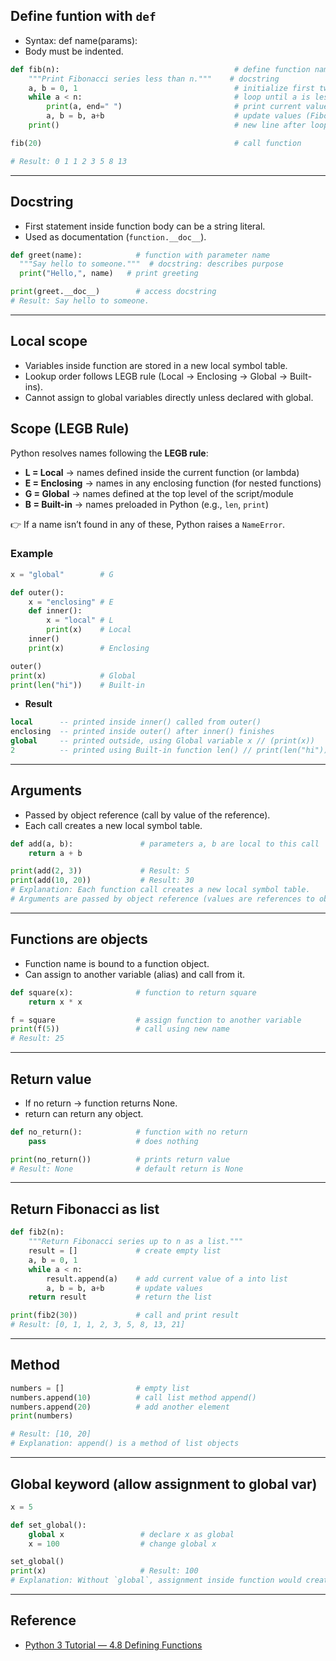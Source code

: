 ## Define funtion with `def`
  - Syntax: def name(params):
  - Body must be indented.
  ```python
  def fib(n):                                       # define function named fib with parameter n
      """Print Fibonacci series less than n."""    # docstring
      a, b = 0, 1                                   # initialize first two numbers
      while a < n:                                  # loop until a is less than n
          print(a, end=" ")                         # print current value of a
          a, b = b, a+b                             # update values (Fibonacci formula)
      print()                                       # new line after loop

  fib(20)                                           # call function

  # Result: 0 1 1 2 3 5 8 13
  ```
---
## Docstring
  - First statement inside function body can be a string literal.
  - Used as documentation (`function.__doc__`).
  ```python
  def greet(name):            # function with parameter name
    """Say hello to someone."""  # docstring: describes purpose
    print("Hello,", name)   # print greeting

  print(greet.__doc__)        # access docstring
  # Result: Say hello to someone.
  ```
---
## Local scope
  - Variables inside function are stored in a new local symbol table.
  - Lookup order follows LEGB rule (Local → Enclosing → Global → Built-ins).
  - Cannot assign to global variables directly unless declared with global.

## Scope (LEGB Rule)

Python resolves names following the **LEGB rule**:

- **L = Local** → names defined inside the current function (or lambda)  
- **E = Enclosing** → names in any enclosing function (for nested functions)  
- **G = Global** → names defined at the top level of the script/module  
- **B = Built-in** → names preloaded in Python (e.g., `len`, `print`)  

👉 If a name isn’t found in any of these, Python raises a `NameError`.

  ### Example
  ```python
  x = "global"        # G
  
  def outer():
      x = "enclosing" # E
      def inner():
          x = "local" # L
          print(x)    # Local
      inner()
      print(x)        # Enclosing
  
  outer()
  print(x)            # Global
  print(len("hi"))    # Built-in
  ```
  - **Result**
  ```sql
  local      -- printed inside inner() called from outer()
  enclosing  -- printed inside outer() after inner() finishes
  global     -- printed outside, using Global variable x // (print(x))
  2          -- printed using Built-in function len() // print(len("hi"))
  ```
---
## Arguments
  - Passed by object reference (call by value of the reference).
  - Each call creates a new local symbol table.
```python
def add(a, b):               # parameters a, b are local to this call
    return a + b

print(add(2, 3))             # Result: 5
print(add(10, 20))           # Result: 30
# Explanation: Each function call creates a new local symbol table.
# Arguments are passed by object reference (values are references to objects).
```
---
## Functions are objects
  - Function name is bound to a function object.
  - Can assign to another variable (alias) and call from it.
```python
def square(x):              # function to return square
    return x * x

f = square                  # assign function to another variable
print(f(5))                 # call using new name
# Result: 25
```
---
## Return value
- If no return → function returns None.
- return can return any object.
```python
def no_return():            # function with no return
    pass                    # does nothing

print(no_return())          # prints return value
# Result: None              # default return is None
```
---
## Return Fibonacci as list
```python
def fib2(n):
    """Return Fibonacci series up to n as a list."""
    result = []             # create empty list
    a, b = 0, 1
    while a < n:
        result.append(a)    # add current value of a into list
        a, b = b, a+b       # update values
    return result           # return the list

print(fib2(30))             # call and print result
# Result: [0, 1, 1, 2, 3, 5, 8, 13, 21]
```
---
## Method 
```python
numbers = []                # empty list
numbers.append(10)          # call list method append()
numbers.append(20)          # add another element
print(numbers)

# Result: [10, 20]
# Explanation: append() is a method of list objects
```
---
## Global keyword (allow assignment to global var)
```python
x = 5

def set_global():
    global x                 # declare x as global
    x = 100                  # change global x

set_global()
print(x)                     # Result: 100
# Explanation: Without `global`, assignment inside function would create a local x.
```
---
## Reference
- [Python 3 Tutorial — 4.8 Defining Functions](https://docs.python.org/3/tutorial/controlflow.html#defining-functions)
